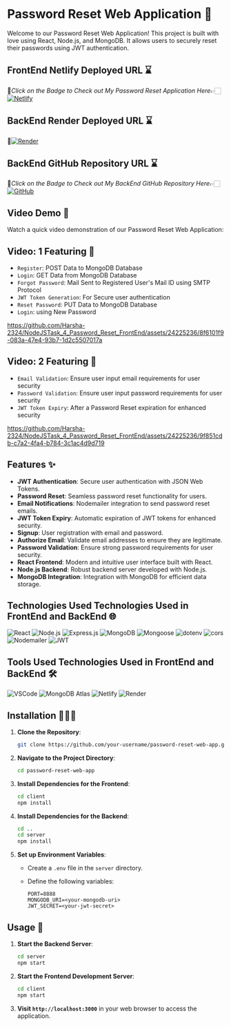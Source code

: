 # Password Reset Web Application 🚀

Welcome to our Password Reset Web Application! This project is built with love using React, Node.js, and MongoDB. It allows users to securely reset their passwords using JWT authentication.

## FrontEnd Netlify Deployed URL ⌛

🔸*Click on the Badge to Check out My Password Reset Application Here*👉🏻 [![Netlify](https://img.shields.io/badge/netlify-%23000000.svg?style=for-the-badge&logo=netlify&logoColor=#00C7B7)](https://harsha-mern-password-reset.netlify.app)

## BackEnd Render Deployed URL ⌛
🔸[![Render](https://img.shields.io/badge/Render-%46E3B7.svg?style=for-the-badge&logo=render&logoColor=white)](https://nodejstask-4-password-reset-backend.onrender.com)

## BackEnd GitHub Repository URL ⌛
🔸*Click on the Badge to Check out My BackEnd GitHub Repository Here*👉🏻[![GitHub](https://img.shields.io/badge/github-%23121011.svg?style=for-the-badge&logo=github&logoColor=white)](https://github.com/Harsha-2324/NodeJSTask_4_Password_Reset_BackEnd.git)

## Video Demo 🎥

Watch a quick video demonstration of our Password Reset Web Application:

## **Video: 1 Featuring** 🎥
   - `Register`: POST Data to MongoDB Database
   - `Login`: GET Data from MongoDB Database
   - `Forgot Password`: Mail Sent to Registered User's Mail ID using SMTP Protocol
   - `JWT Token Generation`: For Secure user authentication
   - `Reset Password`: PUT Data to MongoDB Database
   - `Login`: using New Password
   
https://github.com/Harsha-2324/NodeJSTask_4_Password_Reset_FrontEnd/assets/24225236/8f6101f9-083a-47e4-93b7-1d2c5507017a


## **Video: 2 Featuring** 🎥
   - `Email Validation`: Ensure user input email requirements for user security
   - `Password Validation`: Ensure user input password requirements for user security
   - `JWT Token Expiry`: After a Password Reset expiration for enhanced security

https://github.com/Harsha-2324/NodeJSTask_4_Password_Reset_FrontEnd/assets/24225236/9f851cdb-c7a2-4fa4-b784-3c1ac4d9d719


## Features ✨

- **JWT Authentication**: Secure user authentication with JSON Web Tokens.
- **Password Reset**: Seamless password reset functionality for users.
- **Email Notifications**: Nodemailer integration to send password reset emails.
- **JWT Token Expiry**: Automatic expiration of JWT tokens for enhanced security.
- **Signup**: User registration with email and password.
- **Authorize Email**: Validate email addresses to ensure they are legitimate.
- **Password Validation**: Ensure strong password requirements for user security.
- **React Frontend**: Modern and intuitive user interface built with React.
- **Node.js Backend**: Robust backend server developed with Node.js.
- **MongoDB Integration**: Integration with MongoDB for efficient data storage.

## Technologies Used Technologies Used in FrontEnd and BackEnd 🌐
![React](https://img.shields.io/badge/React-61DAFB?style=for-the-badge&logo=react&logoColor=white)
![Node.js](https://img.shields.io/badge/Node.js-43853D?style=for-the-badge&logo=node.js&logoColor=white)
![Express.js](https://img.shields.io/badge/Express.js-000000?style=for-the-badge&logo=express&logoColor=white)
![MongoDB](https://img.shields.io/badge/MongoDB-4EA94B?style=for-the-badge&logo=mongodb&logoColor=white)
![Mongoose](https://img.shields.io/badge/Mongoose-880000?style=for-the-badge&logo=mongoose&logoColor=white)
![dotenv](https://img.shields.io/badge/dotenv-007A88?style=for-the-badge&logo=dotenv&logoColor=white)
![cors](https://img.shields.io/badge/cors-1572B6?style=for-the-badge&logo=cors&logoColor=white)
![Nodemailer](https://img.shields.io/badge/Nodemailer-339933?style=for-the-badge&logo=nodemailer&logoColor=white)
![JWT](https://img.shields.io/badge/JWT-000000?style=for-the-badge&logo=json-web-tokens&logoColor=white)

## Tools Used Technologies Used in FrontEnd and BackEnd 🛠️
![VSCode](https://img.shields.io/badge/VSCode-007ACC?style=for-the-badge&logo=visual-studio-code&logoColor=white)
![MongoDB Atlas](https://img.shields.io/badge/MongoDB%20Atlas-4DB33D?style=for-the-badge&logo=mongodb&logoColor=white)
![Netlify](https://img.shields.io/badge/Netlify-00C7B7?style=for-the-badge&logo=netlify&logoColor=white)
![Render](https://img.shields.io/badge/Render-000000?style=for-the-badge&logo=render&logoColor=white)

## Installation 🧑🏻‍💻

1. **Clone the Repository**:

   ```bash
   git clone https://github.com/your-username/password-reset-web-app.git
   ```

2. **Navigate to the Project Directory**:

   ```bash
   cd password-reset-web-app
   ```

3. **Install Dependencies for the Frontend**:

   ```bash
   cd client
   npm install
   ```

4. **Install Dependencies for the Backend**:

   ```bash
   cd ..
   cd server
   npm install
   ```

5. **Set up Environment Variables**:

   - Create a `.env` file in the `server` directory.
   - Define the following variables:

     ```plaintext
     PORT=8888
     MONGODB_URI=<your-mongodb-uri>
     JWT_SECRET=<your-jwt-secret>
     ```

## Usage 🚀

1. **Start the Backend Server**:

   ```bash
   cd server
   npm start
   ```

2. **Start the Frontend Development Server**:

   ```bash
   cd client
   npm start
   ```

3. **Visit `http://localhost:3000`** in your web browser to access the application.